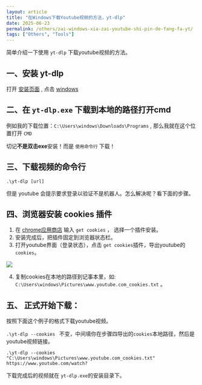 ```yaml
---
layout: article
title: "在Windows下载Youtube视频的方法，yt-dlp"
date: 2025-06-23
permalink: /others/zai-windows-xia-zai-youtube-shi-pin-de-fang-fa-yt/
tags: ["Others", "Tools"]
---
```


简单介绍一下使用 `yt-dlp` 下载youtube视频的方法。

## 一、安装 yt-dlp
打开 [安装页面](https://github.com/yt-dlp/yt-dlp/wiki/Installation) , 点击 [windows](https://github.com/yt-dlp/yt-dlp/releases/latest/download/yt-dlp.exe)

## 二、在 `yt-dlp.exe` 下载到本地的路径打开cmd
例如我的下载位置：`C:\Users\windows\Downloads\Programs` , 那么我就在这个位置打开 `CMD`

切记**不是双击exe**安装！而是 `使用命令行` 下载！

## 三、下载视频的命令行
```
.\yt-dlp [url]
```

但是 youtube 会提示要求登录以验证不是机器人。怎么解决呢？看下面的步骤。

## 四、浏览器安装 cookies 插件
1. 在 [chrome应用商店](https://chromewebstore.google.com/) 输入 `get cookies` ， 选择一个插件安装。
2. 安装完成后，把插件固定到浏览器状态栏。
3. 打开youtube界面（登录状态），点击 `get cookies`插件，导出youtube的`cookies`。

![](../../assets/blogimages/Snipaste_2025-06-23_17-22-29.png)

4. 复制cookies在本地的路径到记事本里，如: `C:\Users\windows\Pictures\www.youtube.com_cookies.txt` 。

## 五、 正式开始下载：
按照下面这个例子的格式下载youtube视频。

`.\yt-dlp --cookies ` 不变，中间填你在步骤四导出的`cookies`本地路径，然后是youtube视频链接。

```ssh
.\yt-dlp --cookies "C:\Users\windows\Pictures\www.youtube.com_cookies.txt" https://www.youtube.com/watch?
```

下载完成后的视频就在 `yt-dlp.exe`的安装目录下。

